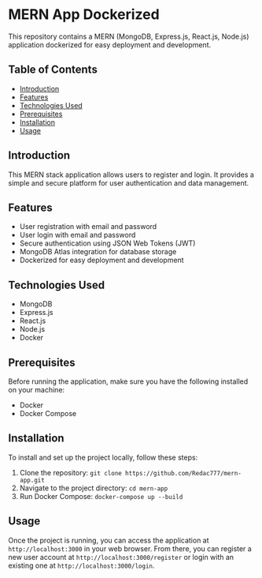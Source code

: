 # MERN App Dockerized

This repository contains a MERN (MongoDB, Express.js, React.js, Node.js) application dockerized for easy deployment and development.

## Table of Contents

- [Introduction](#introduction)
- [Features](#features)
- [Technologies Used](#technologies-used)
- [Prerequisites](#prerequisites)
- [Installation](#installation)
- [Usage](#usage)

## Introduction

This MERN stack application allows users to register and login. It provides a simple and secure platform for user authentication and data management.

## Features

- User registration with email and password
- User login with email and password
- Secure authentication using JSON Web Tokens (JWT)
- MongoDB Atlas integration for database storage
- Dockerized for easy deployment and development

## Technologies Used

- MongoDB
- Express.js
- React.js
- Node.js
- Docker

## Prerequisites

Before running the application, make sure you have the following installed on your machine:

- Docker
- Docker Compose

## Installation

To install and set up the project locally, follow these steps:

1. Clone the repository: `git clone https://github.com/Redac777/mern-app.git`
2. Navigate to the project directory: `cd mern-app`
4. Run Docker Compose: `docker-compose up --build`

## Usage

Once the project is running, you can access the application at `http://localhost:3000` in your web browser. From there, you can register a new user account at `http://localhost:3000/register` or login with an existing one at `http://localhost:3000/login`.
